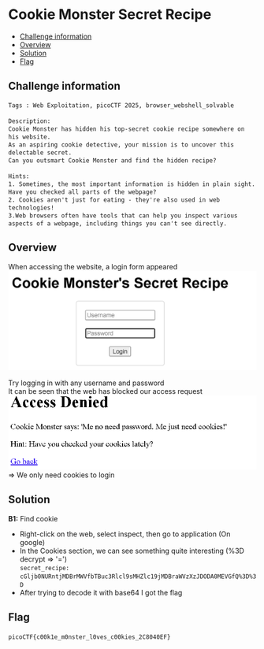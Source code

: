 # Cookie Monster Secret Recipe
- [Challenge information](#challenge-information)
- [Overview](#overview)
- [Solution](#solution)
- [Flag](#flag)

## Challenge information
```test
Tags : Web Exploitation, picoCTF 2025, browser_webshell_solvable

Description: 
Cookie Monster has hidden his top-secret cookie recipe somewhere on his website. 
As an aspiring cookie detective, your mission is to uncover this delectable secret. 
Can you outsmart Cookie Monster and find the hidden recipe?

Hints:
1. Sometimes, the most important information is hidden in plain sight. Have you checked all parts of the webpage?
2. Cookies aren't just for eating - they're also used in web technologies!
3.Web browsers often have tools that can help you inspect various aspects of a webpage, including things you can't see directly.
```
## Overview
When accessing the website, a login form appeared  
![alt text](./Static/Images/image1.png)  
  
Try logging in with any username and password  
It can be seen that the web has blocked our access request  
![alt text](./Static/Images/image2.png)  
=> We only need cookies to login
## Solution
**B1:** Find cookie  
* Right-click on the web, select inspect, then go to application (On google)  
* In the Cookies section, we can see something quite interesting (%3D decrypt => '=')  
`secret_recipe: cGljb0NURntjMDBrMWVfbTBuc3Rlcl9sMHZlc19jMDBraWVzXzJDODA0MEVGfQ%3D%3D`  
* After trying to decode it with base64 I got the flag
## Flag
`picoCTF{c00k1e_m0nster_l0ves_c00kies_2C8040EF}`